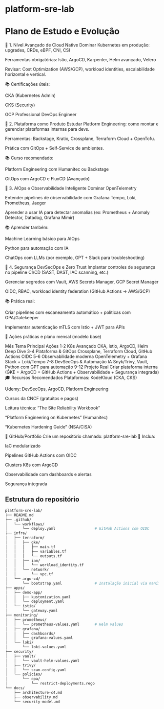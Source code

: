 # platform-sre-lab

# Plano de Estudo e Evolução
🔹 1. Nível Avançado de Cloud Native
Dominar Kubernetes em produção: upgrades, CRDs, eBPF, CNI, CSI

Ferramentas obrigatórias: Istio, ArgoCD, Karpenter, Helm avançado, Velero

Revisar: Cost Optimization (AWS/GCP), workload identities, escalabilidade horizontal e vertical.

📚 Certificações úteis:

CKA (Kubernetes Admin)

CKS (Security)

GCP Professional DevOps Engineer

🔹 2. Plataforma como Produto
Estudar Platform Engineering: como montar e gerenciar plataformas internas para devs.

Ferramentas: Backstage, Kratix, Crossplane, Terraform Cloud + OpenTofu.

Prática com GitOps + Self-Service de ambientes.

📚 Curso recomendado:

Platform Engineering com Humanitec ou Backstage

GitOps com ArgoCD e FluxCD (Avançado)

🔹 3. AIOps e Observabilidade Inteligente
Dominar OpenTelemetry

Entender pipelines de observabilidade com Grafana Tempo, Loki, Prometheus, Jaeger

Aprender a usar IA para detectar anomalias (ex: Prometheus + Anomaly Detector, Datadog, Grafana Mimir)

📚 Aprender também:

Machine Learning básico para AIOps

Python para automação com IA

ChatOps com LLMs (por exemplo, GPT + Slack para troubleshooting)

🔹 4. Segurança DevSecOps e Zero Trust
Implantar controles de segurança no pipeline CI/CD (SAST, DAST, IAC scanning, etc.)

Gerenciar segredos com Vault, AWS Secrets Manager, GCP Secret Manager

OIDC, RBAC, workload identity federation (GitHub Actions → AWS/GCP)

📚 Prática real:

Criar pipelines com escaneamento automático + políticas com OPA/Gatekeeper

Implementar autenticação mTLS com Istio + JWT para APIs

🚀 Ações práticas e plano mensal (modelo base)

Mês	Tema Principal	Ações
1-2	K8s Avançado	CKA, Istio, ArgoCD, Helm Deep Dive
3-4	Plataforma & GitOps	Crossplane, Terraform Cloud, GitHub Actions OIDC
5-6	Observabilidade moderna	OpenTelemetry + Grafana Stack + Loki/Tempo
7-8	DevSecOps & Automação IA	Snyk/Trivy, Vault, Python com GPT para automação
9-12	Projeto Real	Criar plataforma interna (GKE + ArgoCD + GitHub Actions + Observabilidade + Segurança integrada)
🎓 Recursos Recomendados
Plataformas:
KodeKloud (CKA, CKS)

Udemy: DevSecOps, ArgoCD, Platform Engineering

Cursos da CNCF (gratuitos e pagos)

Leitura técnica:
“The Site Reliability Workbook”

“Platform Engineering on Kubernetes” (Humanitec)

“Kubernetes Hardening Guide” (NSA/CISA)

🧬 GitHub/Portfólio
Crie um repositório chamado:
platform-sre-lab
📁 Inclua:

IaC modularizado

Pipelines GitHub Actions com OIDC

Clusters K8s com ArgoCD

Observabilidade com dashboards e alertas

Segurança integrada

## Estrutura do repositório
```Bash
platform-sre-lab/
├── README.md
├── .github/
│   └── workflows/
│       └── deploy.yaml                  # GitHub Actions com OIDC
├── infra/
│   ├── terraform/
│   │   ├── gke/
│   │   │   ├── main.tf
│   │   │   ├── variables.tf
│   │   │   └── outputs.tf
│   │   ├── iam/
│   │   │   └── workload_identity.tf
│   │   └── network/
│   │       └── vpc.tf
│   └── argo-cd/
│       └── bootstrap.yaml               # Instalação inicial via manifests
├── apps/
│   ├── demo-app/
│   │   ├── kustomization.yaml
│   │   └── deployment.yaml
│   └── istio/
│       └── gateway.yaml
├── monitoring/
│   ├── prometheus/
│   │   └── prometheus-values.yaml       # Helm values
│   ├── grafana/
│   │   ├── dashboards/
│   │   └── grafana-values.yaml
│   └── loki/
│       └── loki-values.yaml
├── security/
│   ├── vault/
│   │   └── vault-helm-values.yaml
│   ├── trivy/
│   │   └── scan-config.yaml
│   └── policies/
│       └── opa/
│           └── restrict-deployments.rego
└── docs/
    ├── architecture-c4.md
    ├── observability.md
    └── security-model.md
```
